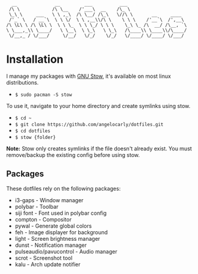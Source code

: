       __              __         ___          ___                      
     /\ \            /\ \__    /'___\  __    /\_ \                     
     \_\ \     ___   \ \ ,_\  /\ \__/ /\_\   \//\ \       __     ____  
     /'_` \   / __`\  \ \ \/  \ \ ,__\\/\ \    \ \ \    /'__`\  /',__\ 
    /\ \L\ \ /\ \L\ \  \ \ \_  \ \ \_/ \ \ \    \_\ \_ /\  __/ /\__, `\
    \ \___,_\\ \____/   \ \__\  \ \_\   \ \_\   /\____\\ \____\\/\____/
     \/__,_ / \/___/     \/__/   \/_/    \/_/   \/____/ \/____/ \/___/ 
                                                                   

# Installation
I manage my packages with [GNU Stow](https://www.gnu.org/software/stow/), it's available on most linux distributions.
- `$ sudo pacman -S stow`

To use it, navigate to your home directory and create symlinks using stow.
- `$ cd ~`
- `$ git clone https://github.com/angelocarly/dotfiles.git`
- `$ cd dotfiles`
- `$ stow {folder}`

**Note:** Stow only creates symlinks if the file doesn't already exist. You must remove/backup the existing config before using stow.

## Packages 
These dotfiles rely on the following packages:
* i3-gaps - Window manager
* polybar - Toolbar
* siji font - Font used in polybar config
* compton - Compositor
* pywal - Generate global colors
* feh - Image displayer for background
* light - Screen brightness manager
* dunst - Notification manager
* pulseaudio/pavucontrol - Audio manager
* scrot - Screenshot tool
* kalu - Arch update notifier
